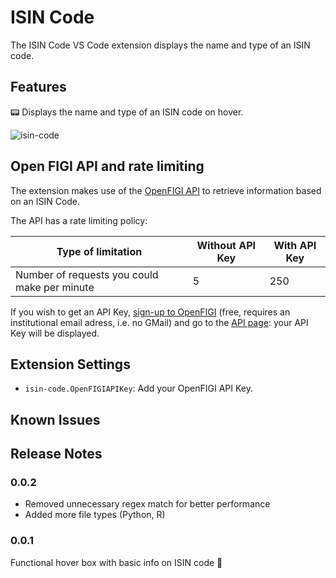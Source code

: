 # ISIN Code

The ISIN Code VS Code extension displays the name and type of an ISIN code.

## Features

📟 Displays the name and type of an ISIN code on hover.

![isin-code](https://user-images.githubusercontent.com/2587348/47117786-a2d1fa00-d265-11e8-8e87-742caba85812.gif)

## Open FIGI API and rate limiting

The extension makes use of the [OpenFIGI API](https://openfigi.com/api) to retrieve information based on
an ISIN Code.

The API has a rate limiting policy:

| Type of limitation                            | Without API Key | With API Key |
| --------------------------------------------- | --------------- | ------------ |
| Number of requests you could make per minute  | 5               |         250  |

If you wish to get an API Key, [sign-up to OpenFIGI](https://openfigi.com/user/signup) (free, requires an
institutional email adress, i.e. no GMail) and go to the [API page](https://openfigi.com/api#api-key): your
API Key will be displayed.

## Extension Settings

* `isin-code.OpenFIGIAPIKey`: Add your OpenFIGI API Key.

## Known Issues

## Release Notes

### 0.0.2

- Removed unnecessary regex match for better performance
- Added more file types (Python, R)

### 0.0.1

Functional hover box with basic info on ISIN code 🎉
